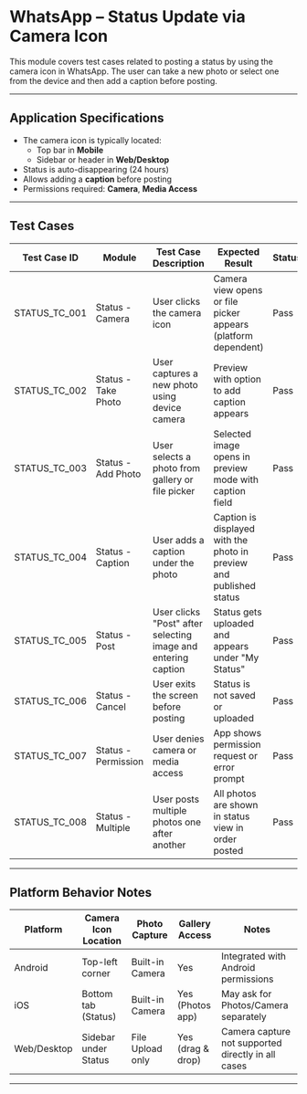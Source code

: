 # WhatsApp – Status Update via Camera Icon

This module covers test cases related to posting a status by using the camera icon in WhatsApp. The user can take a new photo or select one from the device and then add a caption before posting.

---

## Application Specifications

- The camera icon is typically located:
  - Top bar in **Mobile**
  - Sidebar or header in **Web/Desktop**
- Status is auto-disappearing (24 hours)
- Allows adding a **caption** before posting
- Permissions required: **Camera**, **Media Access**

---

## Test Cases

| Test Case ID       | Module              | Test Case Description                                                                 | Expected Result                                                              | Status | Priority | Notes                                 |
|--------------------|---------------------|----------------------------------------------------------------------------------------|------------------------------------------------------------------------------|--------|----------|---------------------------------------|
| STATUS_TC_001      | Status - Camera     | User clicks the camera icon                                                           | Camera view opens or file picker appears (platform dependent)               | Pass   | High     | Permission must be granted            |
| STATUS_TC_002      | Status - Take Photo | User captures a new photo using device camera                                         | Preview with option to add caption appears                                  | Pass   | High     |                                      |
| STATUS_TC_003      | Status - Add Photo  | User selects a photo from gallery or file picker                                      | Selected image opens in preview mode with caption field                     | Pass   | High     |                                      |
| STATUS_TC_004      | Status - Caption    | User adds a caption under the photo                                                   | Caption is displayed with the photo in preview and published status         | Pass   | Medium   | Max character limit validation        |
| STATUS_TC_005      | Status - Post       | User clicks "Post" after selecting image and entering caption                         | Status gets uploaded and appears under "My Status"                          | Pass   | High     |                                      |
| STATUS_TC_006      | Status - Cancel     | User exits the screen before posting                                                  | Status is not saved or uploaded                                             | Pass   | Medium   | UX validation                         |
| STATUS_TC_007      | Status - Permission | User denies camera or media access                                                    | App shows permission request or error prompt                                | Pass   | High     | Handle both Android/iOS permission flow |
| STATUS_TC_008      | Status - Multiple   | User posts multiple photos one after another                                          | All photos are shown in status view in order posted                         | Pass   | Medium   |                                      |

---

## Platform Behavior Notes

| Platform       | Camera Icon Location  | Photo Capture | Gallery Access       | Notes                                               |
|----------------|------------------------|----------------|------------------------|-----------------------------------------------------|
| Android        | Top-left corner        | Built-in Camera | Yes                   | Integrated with Android permissions                 |
| iOS            | Bottom tab (Status)    | Built-in Camera | Yes (Photos app)      | May ask for Photos/Camera separately                |
| Web/Desktop    | Sidebar under Status   | File Upload only | Yes (drag & drop)     | Camera capture not supported directly in all cases  |

---

